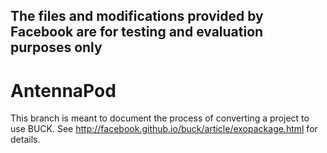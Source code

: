 ## The files and modifications provided by Facebook are for testing and evaluation purposes only

# AntennaPod

This branch is meant to document the process of converting a project to use BUCK.
See http://facebook.github.io/buck/article/exopackage.html for details.
